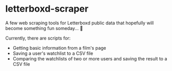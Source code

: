 # letterboxd-scraper

A few web scraping tools for Letterboxd public data that hopefully will become
something fun someday... 🐛

Currently, there are scripts for:
- Getting basic information from a film's page
- Saving a user's watchlist to a CSV file
- Comparing the watchlists of two or more users and saving the result to a CSV file
